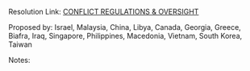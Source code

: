 Resolution Link: [CONFLICT REGULATIONS & OVERSIGHT](https://docs.google.com/document/d/17y4aTaurirI374Hkf4Qoclsd-B9_uDMF9tR3KzgPetU/edit?tab=t.0)

Proposed by: Israel, Malaysia, China, Libya, Canada, Georgia, Greece, Biafra, Iraq, Singapore, Philippines, Macedonia, Vietnam, South Korea, Taiwan

Notes:

